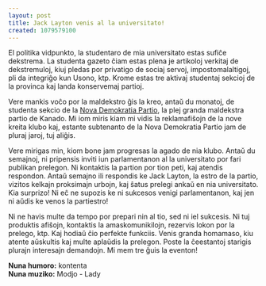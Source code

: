 ```yaml
---
layout: post
title: Jack Layton venis al la universitato!
created: 1079579100
---
```

El politika vidpunkto, la studentaro de mia universitato estas sufiĉe dekstrema.  La studenta gazeto ĉiam estas plena je artikoloj verkitaj de dekstremuloj, kiuj pledas por privatigo de sociaj servoj, impostomalaltigoj, pli da integriĝo kun Usono, ktp.  Krome estas tre aktivaj studentaj sekcioj de la provinca kaj landa konservemaj partioj.

Vere mankis voĉo por la maldekstro ĝis la kreo, antaŭ du monatoj, de studenta sekcio de la <a href="http://www.ndp.ca/">Nova Demokratia Partio</a>, la plej granda maldekstra partio de Kanado.  Mi iom miris kiam mi vidis la reklamafiŝojn de la nove kreita klubo kaj, estante subtenanto de la Nova Demokratia Partio jam de pluraj jaroj, tuj aliĝis.

Vere mirigas min, kiom bone jam progresas la agado de nia klubo.  Antaŭ du semajnoj, ni pripensis inviti iun parlamentanon al la universitato por fari publikan prelegon.  Ni kontaktis la partion por tion peti, kaj atendis respondon.  Antaŭ semajno ili respondis ke Jack Layton, la estro de la partio, vizitos kelkajn proksimajn urbojn, kaj ŝatus prelegi ankaŭ en nia universitato.  Kia surprizo!  Ni eĉ ne supozis ke ni sukcesos venigi parlamentanon, kaj jen ni aŭdis ke venos la partiestro!

Ni ne havis multe da tempo por prepari nin al tio, sed ni iel sukcesis.  Ni tuj produktis afiŝojn, kontaktis la amaskomunikilojn, rezervis lokon por la prelego, ktp.  Kaj hodiaŭ ĉio perfekte funkciis.  Venis granda homamaso, kiu atente aŭskultis kaj multe aplaŭdis la prelegon.  Poste la ĉeestantoj starigis plurajn interesajn demandojn.  Mi mem tre ĝuis la eventon!

**Nuna humoro:** kontenta  
**Nuna muziko:** Modjo - Lady
